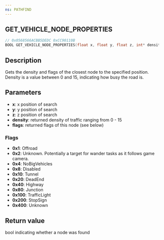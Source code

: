 ```yaml
---
ns: PATHFIND
---
```

## GET_VEHICLE_NODE_PROPERTIES

```c
// 0x0568566ACBB5DEDC 0xCC90110B
BOOL GET_VEHICLE_NODE_PROPERTIES(float x, float y, float z, int* density, int* flags);
```

## Description
Gets the density and flags of the closest node to the specified position.  
Density is a value between 0 and 15, indicating how busy the road is.  

## Parameters
* **x**: x position of search
* **y**: y position of search
* **z**: z position of search
* **density**: returned density of traffic ranging from 0 - 15
* **flags**: returned flags of this node (see below)

### Flags
* **0x1**:    Offroad
* **0x2**:    Unknown. Potentially a target for wander tasks as it follows game camera.
* **0x4**:    NoBigVehicles
* **0x8**:    Disabled
* **0x10**:   Tunnel
* **0x20**:   DeadEnd
* **0x40**:   Highway
* **0x80**:   Junction
* **0x100**:  TrafficLight
* **0x200**:  StopSign
* **0x400**:  Unknown

## Return value
bool indicating whether a node was found
